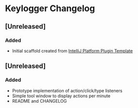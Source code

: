 <!-- Keep a Changelog guide -> https://keepachangelog.com -->

# Keylogger Changelog

## [Unreleased]
### Added
- Initial scaffold created from [IntelliJ Platform Plugin Template](https://github.com/JetBrains/intellij-platform-plugin-template)

## [Unreleased]
### Added
- Prototype implementation of action/click/type listeners
- Simple tool window to display actions per minute
- README and CHANGELOG
